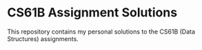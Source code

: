 # CS61B Assignment Solutions

This repository contains my personal solutions to the CS61B (Data Structures) assignments.

